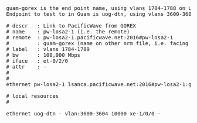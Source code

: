 
<pre>
guam-gorex is the end point name, using vlans 1784-1788 on LOSA2. 
Endpoint to test to in Guam is uog-dtn, using vlans 3600-3604.

# descr   : Link to PacificWave from GOREX
# name    : pw-losa2-1 (i.e. the remote)
# remote  : pw-losa2-1.pacificwave.net:2016#pw-losa2-1
#         : guam-gorex (name on other nrm file, i.e. facing us)
# label   : vlans 1784-1789
# bw      : 100,000 Mbps
# iface   : et-0/2/0
# attr    : -
#
#
ethernet pw-losa2-1 lsanca.pacificwave.net:2016#pw-losa2-1:guam-gorex(-in|-out) vlan:1784-1788 100000 et-0/0/2 -

# local resources
#

ethernet uog-dtn - vlan:3600-3604 10000 xe-1/0/0 -

</pre>
